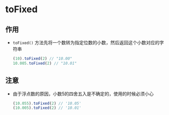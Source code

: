 # toFixed

## 作用

  - `toFixed()` 方法先将一个数转为指定位数的小数，然后返回这个小数对应的字符串

    ```js
    (10).toFixed(2) // "10.00"
    10.005.toFixed(2) // "10.01"
    ```

## 注意

  - 由于浮点数的原因，小数5的四舍五入是不确定的，使用的时候必须小心

    ```js
    (10.055).toFixed(2) // '10.05'
    (10.005).toFixed(2) // '10.01'
    ```

